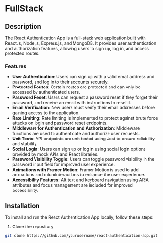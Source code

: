 # FullStack

## Description

The React Authentication App is a full-stack web application built with React.js, Node.js, Express.js, and MongoDB. It provides user authentication and authorization features, allowing users to sign up, log in, and access protected routes.

### Features

- **User Authentication**: Users can sign up with a valid email address and password, and log in to their accounts securely.
- **Protected Routes**: Certain routes are protected and can only be accessed by authenticated users.
- **Password Reset**: Users can request a password reset if they forget their password, and receive an email with instructions to reset it.
- **Email Verification**: New users must verify their email addresses before gaining access to the application.
- **Rate Limiting**: Rate limiting is implemented to protect against brute force attacks on login and password reset endpoints.
- **Middleware for Authentication and Authorization**: Middleware functions are used to authenticate and authorize user requests.
- **Unit Tests**: API endpoints are unit tested using Jest to ensure reliability and stability.
- **Social Login**: Users can sign up or log in using social login options provided by mock APIs and React libraries.
- **Password Visibility Toggle**: Users can toggle password visibility in the password input field for improved user experience.
- **Animations with Framer Motion**: Framer Motion is used to add animations and microinteractions to enhance the user experience.
- **Accessibility Features**: Alt text and keyboard navigation using ARIA attributes and focus management are included for improved accessibility.

## Installation

To install and run the React Authentication App locally, follow these steps:

1. Clone the repository:

```bash
git clone https://github.com/yourusername/react-authentication-app.git
